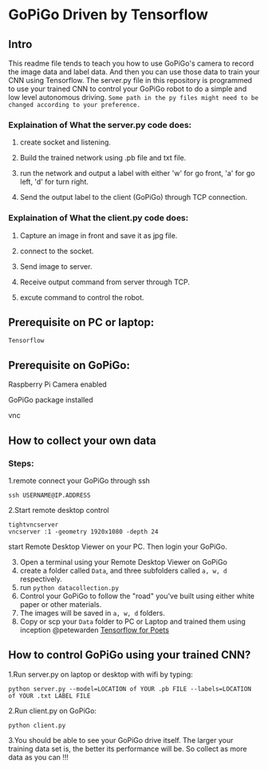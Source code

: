 # GoPiGo Driven by Tensorflow
## Intro
This readme file tends to teach you how to use GoPiGo's camera to record the image data and label data. And then you can use those data to train your CNN using Tensorflow. The server.py file in this repository is programmed to use your trained CNN to control your GoPiGo robot to do a simple and low level autonomous driving. ```Some path in the py files might need to be changed according to your preference.```
### Explaination of What the server.py code does:

1. create socket and listening. 

2. Build the trained network using .pb file and txt file.

3. run the network and output a label with either 'w' for go front, 'a' for go left, 'd' for turn right.

4. Send the output label to the client (GoPiGo) through TCP connection.

### Explaination of What the client.py code does:

1. Capture an image in front and save it as jpg file. 

2. connect to the socket.

3. Send image to server.

4. Receive output command from server through TCP.

5. excute command to control the robot.



## Prerequisite on PC or laptop:
```
Tensorflow
```

## Prerequisite on GoPiGo:
Raspberry Pi Camera enabled

GoPiGo package installed

vnc

## How to collect your own data




### Steps:
1.remote connect your GoPiGo through ssh
```
ssh USERNAME@IP.ADDRESS
```

2.Start remote desktop control
```
tightvncserver
vncserver :1 -geometry 1920x1080 -depth 24
```
start Remote Desktop Viewer on your PC. Then login your GoPiGo.

3. Open a terminal using your Remote Desktop Viewer on GoPiGo
4. create a folder called ```Data```, and three subfolders called ```a, w, d``` respectively.
5. run ```python datacollection.py```
6. Control your GoPiGo to follow the "road" you've built using either white paper or other materials.
7. The images will be saved in ```a, w, d``` folders. 
8. Copy or scp your ```Data``` folder to PC or Laptop and trained them using inception @petewarden  [Tensorflow for Poets](https://petewarden.com/2016/02/28/tensorflow-for-poets/)

## How to control GoPiGo using your trained CNN?
1.Run server.py on laptop or desktop with wifi by typing:
```
python server.py --model=LOCATION of YOUR .pb FILE --labels=LOCATION of YOUR .txt LABEL FILE
```   

2.Run client.py on GoPiGo:
```
python client.py
```

3.You should be able to see your GoPiGo drive itself. The larger your training data set is, the better its performance will be. So collect as more data as you can !!! 



